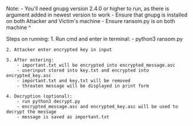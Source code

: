 Note:
    - You'll need gnupg version 2.4.0 or higher to run, as there is argument added in newest version to work
    - Ensure that gnupg is installed on both Attacker and Victim's machine
    - Ensure ransom.py is on both machine ^

Steps on running:
    1. Run cmd and enter in terminal:
        - python3 ransom.py

    2. Attacker enter encrypted key in input

    3. After entering:
        - important.txt will be encrypted into encrypted_message.asc
        - userinput stored into key.txt and encrypted into encrypted_key.asc
        - important.txt and key.txt will be removed
        - threaten message will be displayed in print form
    
    4. Decryption (optional):
        - run python3 decrypt.py
        - encrypted_message.asc and encrypted_key.asc will be used to decrypt the message
        - message is saved as important.txt
